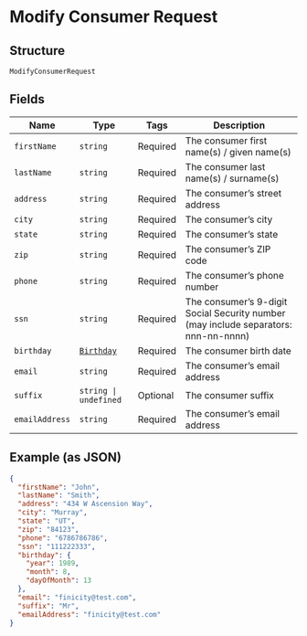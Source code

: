 
# Modify Consumer Request

## Structure

`ModifyConsumerRequest`

## Fields

| Name | Type | Tags | Description |
|  --- | --- | --- | --- |
| `firstName` | `string` | Required | The consumer first name(s) / given name(s) |
| `lastName` | `string` | Required | The consumer last name(s) / surname(s) |
| `address` | `string` | Required | The consumer’s street address |
| `city` | `string` | Required | The consumer’s city |
| `state` | `string` | Required | The consumer’s state |
| `zip` | `string` | Required | The consumer’s ZIP code |
| `phone` | `string` | Required | The consumer’s phone number |
| `ssn` | `string` | Required | The consumer’s 9-digit Social Security number (may include separators: nnn-nn-nnnn) |
| `birthday` | [`Birthday`](../../doc/models/birthday.md) | Required | The consumer birth date |
| `email` | `string` | Required | The consumer’s email address |
| `suffix` | `string \| undefined` | Optional | The consumer suffix |
| `emailAddress` | `string` | Required | The consumer’s email address |

## Example (as JSON)

```json
{
  "firstName": "John",
  "lastName": "Smith",
  "address": "434 W Ascension Way",
  "city": "Murray",
  "state": "UT",
  "zip": "84123",
  "phone": "6786786786",
  "ssn": "111222333",
  "birthday": {
    "year": 1989,
    "month": 8,
    "dayOfMonth": 13
  },
  "email": "finicity@test.com",
  "suffix": "Mr",
  "emailAddress": "finicity@test.com"
}
```


